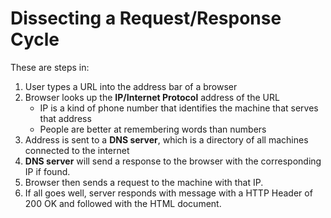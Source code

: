 # Dissecting a Request/Response Cycle

These are steps in:

1. User types a URL into the address bar of a browser
2. Browser looks up the **IP/Internet Protocol** address of the URL
   * IP is a kind of phone number that identifies the machine that serves that address
   * People are better at remembering words than numbers
3. Address is sent to a **DNS server**, which is a directory of all machines connected to the internet
3. **DNS server** will send a response to the browser with the corresponding IP if found.
4. Browser then sends a request to the machine with that IP. 
5. If all goes well, server responds with message with a HTTP Header of 200 OK and followed with the HTML document. 